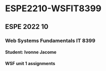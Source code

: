 # ESPE2210-WSFIT8399
## ESPE 2022 10 
### Web Systems Fundamentals  IT 8399
#### Student: Ivonne Jacome
#### WSF unit 1 assignments
